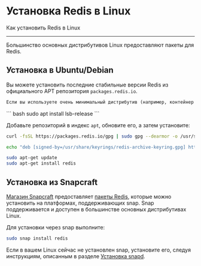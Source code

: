# Установка Redis в Linux

Как установить Redis в Linux

---

Большинство основных дистрибутивов Linux предоставляют пакеты для Redis.

## Установка в Ubuntu/Debian

Вы можете установить последние стабильные версии Redis из официального APT репозитория `packages.redis.io`.

``` markdown title="Prerequisites"
Если вы используете очень минимальный дистрибутив (например, контейнер Docker), вам может потребоваться сначала установить `lsb-release`:
```

<div class="result" markdown>
``` bash
sudo apt install lsb-release
```
</div>

Добавьте репозиторий в индекс <code>apt</code>, обновите его, а затем установите:

``` bash
curl -fsSL https://packages.redis.io/gpg | sudo gpg --dearmor -o /usr/share/keyrings/redis-archive-keyring.gpg

echo "deb [signed-by=/usr/share/keyrings/redis-archive-keyring.gpg] https://packages.redis.io/deb $(lsb_release -cs) main" | sudo tee /etc/apt/sources.list.d/redis.list

sudo apt-get update
sudo apt-get install redis
```

## Установка из Snapcraft

[Магазин Snapcraft](https://snapcraft.io/store) предоставляет [пакеты Redis](https://snapcraft.io/redis), которые можно установить на платформах, поддерживающих snap.
Snap поддерживается и доступен в большинстве основных дистрибутивах Linux.

Для установки через snap выполните:

``` bash
sudo snap install redis
```

Если в вашем Linux сейчас не установлен snap, установите его, следуя инструкциям, описанным в разделе [Установка snapd](https://snapcraft.io/docs/installing-snapd).
